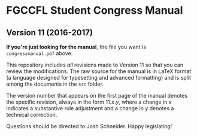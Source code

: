 # FGCCFL Student Congress Manual
## Version 11 (2016-2017)

**If you're just looking for the manual**, the file you want is `congressmanual.pdf` above.

This repository includes *all* revisions made to Version 11 so that you can review the 
modifications. The raw source for the manual is in LaTeX format (a language designed for 
typesetting and advanced formatting) and is split among the documents in the `src` folder.

The version number that appears on the first page of the manual denotes the specific 
revision, always in the form 11.*x*.*y*, where a change in *x* indicates a substantive 
rule adjustment and a change in *y* denotes a technical correction.

Questions should be directed to Josh Schneider. Happy legislating!
